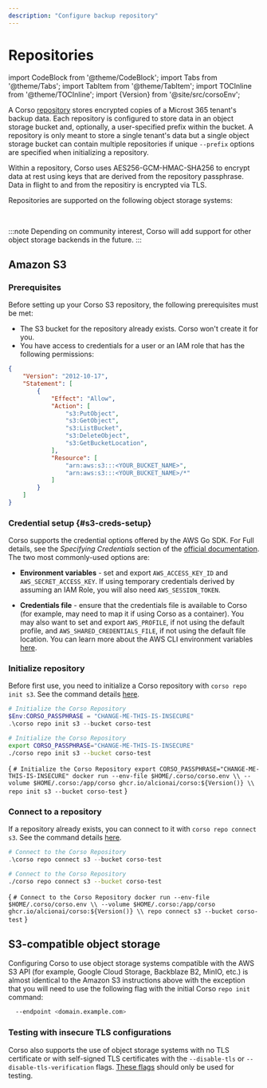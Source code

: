 ```yaml
---
description: "Configure backup repository"
---
```


# Repositories

import CodeBlock from '@theme/CodeBlock';
import Tabs from '@theme/Tabs';
import TabItem from '@theme/TabItem';
import TOCInline from '@theme/TOCInline';
import {Version} from '@site/src/corsoEnv';

A Corso [repository](../concepts#corso-concepts) stores encrypted copies of a Microst 365 tenant's
backup data. Each repository is configured to store data in an object storage bucket and, optionally,
a user-specified prefix within the bucket. A repository is only meant to store a single tenant's data
but a single object storage bucket can contain multiple repositories if unique `--prefix` options are
specified when initializing a repository.

Within a repository, Corso uses
AES256-GCM-HMAC-SHA256 to encrypt data at rest using keys that are derived from the repository passphrase.
Data in flight to and from the repositiry is encrypted via TLS.

Repositories are supported on the following object storage systems:

<TOCInline toc={toc} maxHeadingLevel={2}/><br/>

:::note
Depending on community interest, Corso will add support for other object storage backends in the future.
:::

## Amazon S3

### Prerequisites

Before setting up your Corso S3 repository, the following prerequisites must be met:

* The S3 bucket for the repository already exists. Corso won't create it for you.
* You have access to credentials for a user or an IAM role that has the following permissions:

```json
{
    "Version": "2012-10-17",
    "Statement": [
        {
            "Effect": "Allow",
            "Action": [
                "s3:PutObject",
                "s3:GetObject",
                "s3:ListBucket",
                "s3:DeleteObject",
                "s3:GetBucketLocation",
            ],
            "Resource": [
                "arn:aws:s3:::<YOUR_BUCKET_NAME>",
                "arn:aws:s3:::<YOUR_BUCKET_NAME>/*"
            ]
        }
    ]
}
```

### Credential setup {#s3-creds-setup}

Corso supports the credential options offered by the AWS Go SDK. For Full details, see the *Specifying Credentials*
section of the [official documentation](https://docs.aws.amazon.com/sdk-for-go/v1/developer-guide/configuring-sdk.html).
The two most commonly-used options are:

* **Environment variables** - set and export `AWS_ACCESS_KEY_ID` and `AWS_SECRET_ACCESS_KEY`. If using temporary
  credentials derived by assuming an IAM Role, you will also need `AWS_SESSION_TOKEN`.

* **Credentials file** - ensure that the credentials file is available to Corso (for example, may need to map it if
  using Corso as a container). You may also want to set and export `AWS_PROFILE`, if not using the default profile, and
  `AWS_SHARED_CREDENTIALS_FILE`, if not using the default file location. You can learn more about the AWS CLI
  environment variables [here](https://docs.aws.amazon.com/cli/latest/userguide/cli-configure-envvars.html).

### Initialize repository

Before first use, you need to initialize a Corso repository with `corso repo init s3`. See the command details
[here](../../cli/corso-repo-init-s3).

<Tabs groupId="os">
<TabItem value="win" label="Powershell">

  ```powershell
  # Initialize the Corso Repository
  $Env:CORSO_PASSPHRASE = "CHANGE-ME-THIS-IS-INSECURE"
  .\corso repo init s3 --bucket corso-test
  ```

</TabItem>
<TabItem value="unix" label="Linux/macOS">

  ```bash
  # Initialize the Corso Repository
  export CORSO_PASSPHRASE="CHANGE-ME-THIS-IS-INSECURE"
  ./corso repo init s3 --bucket corso-test
  ```

</TabItem>
<TabItem value="docker" label="Docker">

<CodeBlock language="bash">{
`# Initialize the Corso Repository
export CORSO_PASSPHRASE="CHANGE-ME-THIS-IS-INSECURE"
docker run --env-file $HOME/.corso/corso.env \\
  --volume $HOME/.corso:/app/corso ghcr.io/alcionai/corso:${Version()} \\
  repo init s3 --bucket corso-test`
}</CodeBlock>

</TabItem>
</Tabs>

### Connect to a repository

If a repository already exists, you can connect to it with `corso repo connect s3`. See the command details
[here](../../cli/corso-repo-connect-s3).

<Tabs groupId="os">
<TabItem value="win" label="Powershell">

  ```powershell
  # Connect to the Corso Repository
  .\corso repo connect s3 --bucket corso-test
  ```

</TabItem>
<TabItem value="unix" label="Linux/macOS">

  ```bash
  # Connect to the Corso Repository
  ./corso repo connect s3 --bucket corso-test
  ```

</TabItem>
<TabItem value="docker" label="Docker">

<CodeBlock language="bash">{
`# Connect to the Corso Repository
docker run --env-file $HOME/.corso/corso.env \\
  --volume $HOME/.corso:/app/corso ghcr.io/alcionai/corso:${Version()} \\
  repo connect s3 --bucket corso-test`
}</CodeBlock>

</TabItem>
</Tabs>

## S3-compatible object storage

Configuring Corso to use object storage systems compatible with the AWS S3 API (for example, Google Cloud Storage,
Backblaze B2, MinIO, etc.) is almost identical to the Amazon S3 instructions above with the exception that you will
need to use the following flag with the initial Corso `repo init` command:

```bash
  --endpoint <domain.example.com>
```

### Testing with insecure TLS configurations

Corso also supports the use of object storage systems with no TLS certificate or with self-signed
TLS certificates with the `--disable-tls` or `--disable-tls-verification` flags.
[These flags](../../cli/corso-repo-init-s3) should only be used for testing.
